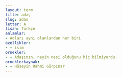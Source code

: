 ```yaml
---
layout: term
title: adaş
slug: adas
letter: A
lisan: Türkçe
anlamlar:
- Adları aynı olanlardan her biri
ozellikler:
- - isim
ornekler:
- - Adaşının, neyin nesi olduğunu hiç bilmiyordu.
orneklerkaynak:
- - Hüseyin Rahmi Gürpınar
---
```

